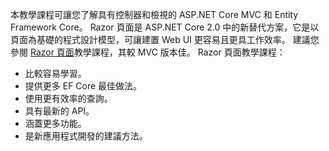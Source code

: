 本教學課程可讓您了解具有控制器和檢視的 ASP.NET Core MVC 和 Entity Framework Core。 Razor 頁面是 ASP.NET Core 2.0 中的新替代方案，它是以頁面為基礎的程式設計模型，可讓建置 Web UI 更容易且更具工作效率。 建議您參閱 [Razor 頁面](xref:data/ef-rp/intro)教學課程，其較 MVC 版本佳。 Razor 頁面教學課程：

* 比較容易學習。
* 提供更多 EF Core 最佳做法。
* 使用更有效率的查詢。
* 具有最新的 API。
* 涵蓋更多功能。
* 是新應用程式開發的建議方法。